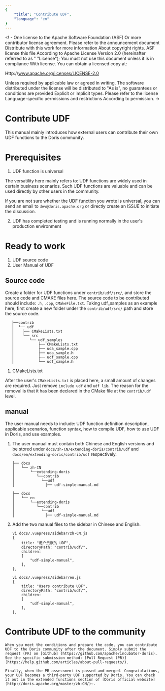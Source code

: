 ```yaml
---
{
    "title": "Contribute UDF",
    "language": "en"
}
---
```


<! -
One license to the Apache Software Foundation (ASF)
Or more contributor license agreement. Please refer to the announcement document
Distribute with this work for more information
About copyright rights. ASF license this file
According to Apache License Version 2.0 (hereinafter referred to as "
"License"); You must not use this document unless it is in compliance
With license. You can obtain a licensed copy at:

Http://www.apache.org/licenses/LICENSE-2.0

Unless required by applicable law or agreed in writing,
The software distributed under the license will be distributed to
"As is", no guarantees or conditions are provided
Explicit or implicit types. Please refer to the license
Language-specific permissions and restrictions
According to permission.
->

# Contribute UDF

This manual mainly introduces how external users can contribute their own UDF functions to the Doris community.

# Prerequisites

1. UDF function is universal

The versatility here mainly refers to: UDF functions are widely used in certain business scenarios. Such UDF functions are valuable and can be used directly by other users in the community.

If you are not sure whether the UDF function you wrote is universal, you can send an email to `dev@doris.apache.org` or directly create an ISSUE to initiate the discussion.

2. UDF has completed testing and is running normally in the user's production environment

# Ready to work

1. UDF source code
2. User Manual of UDF

## Source code

Create a folder for UDF functions under `contrib/udf/src/`, and store the source code and CMAKE files here. The source code to be contributed should include: `.h`, `.cpp`, `CMakeFile.txt`. Taking udf_samples as an example here, first create a new folder under the `contrib/udf/src/` path and store the source code.

```
   ├──contrib
   │  └── udf
   │    ├── CMakeLists.txt
   │    └── src
   │       └── udf_samples
   │           ├── CMakeLists.txt
   │           ├── uda_sample.cpp
   │           ├── uda_sample.h
   │           ├── udf_sample.cpp
   │           └── udf_sample.h

```

1. CMakeLists.txt

After the user's `CMakeLists.txt` is placed here, a small amount of changes are required. Just remove `include udf` and `udf lib`. The reason for the removal is that it has been declared in the CMake file at the `contrib/udf` level.

## manual

The user manual needs to include: UDF function definition description, applicable scenarios, function syntax, how to compile UDF, how to use UDF in Doris, and use examples.

1. The user manual must contain both Chinese and English versions and be stored under `docs/zh-CN/extending-doris/contrib/udf` and `docs/en/extending-doris/contrib/udf` respectively.

    ```
    ├── docs
    │   └── zh-CN
    │       └──extending-doris
    │          └──contrib
    │            └──udf
    │              ├── udf-simple-manual.md
 
    ``` 

    ```
    ├── docs
    │   └── en
    │       └──extending-doris
    │          └──contrib
    │            └──udf
    │              ├── udf-simple-manual.md
    ```

2. Add the two manual files to the sidebar in Chinese and English.

    ```
    vi docs/.vuepress/sidebar/zh-CN.js
    {
        title: "用户贡献的 UDF",
        directoryPath: "contrib/udf/",
        children:
        [
            "udf-simple-manual",
        ],
    },
    ```

    ```
    vi docs/.vuepress/sidebar/en.js
    {
        title: "Users contribute UDF",
        directoryPath: "contrib/udf/",
        children:
        [
            "udf-simple-manual",
        ],
    },

    ```

# Contribute UDF to the community

    When you meet the conditions and prepare the code, you can contribute UDF to the Doris community after the document. Simply submit the request (PR) on [Github] (https://github.com/apache/incubator-doris). See the specific submission method: [Pull Request (PR)] (https://help.github.com/articles/about-pull-requests/).

    Finally, when the PR assessment is passed and merged. Congratulations, your UDF becomes a third-party UDF supported by Doris. You can check it out in the extended functions section of [Doris official website] (http://doris.apache.org/master/zh-CN/)~.
